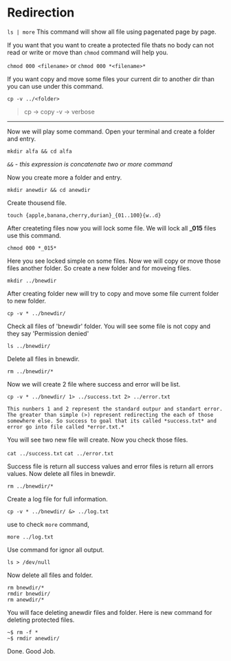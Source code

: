 # Redirection

`ls | more` This command will show all file using pagenated page by page.

If you want that you want to create a protected file thats no body can not read or write or move than `chmod` command will help you.

`chmod 000 <filename>` or
`chmod 000 *<filename>*`

If you want copy and move some files your current dir to another dir than you can use under this command.

`cp -v ../<folder>` 

>cp -> copy
>-v -> verbose

---

Now we will play some command. Open your terminal and create a folder and entry.

`mkdir alfa && cd alfa`

*`&&` - this expression is concatenate two or more command*

Now you create more a folder and entry.

`mkdir anewdir && cd anewdir`

Create thousend file.

`touch {apple,banana,cherry,durian}_{01..100}{w..d}`

After createting files now you will lock some file. We will lock all **_015** files use this command.

`chmod 000 *_015*`

Here you see locked simple on some files. Now we will copy or move those files another folder. So create a new folder and for moveing files.

`mkdir ../bnewdir`

After creating folder new will try to copy and move some file current folder to new folder.

`cp -v * ../bnewdir/`

Check all files of 'bnewdir' folder. You will see some file is not copy and they say 'Permission denied'

`ls ../bnewdir/`

Delete all files in bnewdir.

`rm ../bnewdir/*`

Now we will create 2 file where success and error will be list.

`cp -v * ../bnewdir/ 1> ../success.txt 2> ../error.txt`

```
This nunbers 1 and 2 represent the standard outpur and standart error.
The greater than simple (>) represent redirecting the each of those somewhere else. So success to goal that its called *success.txt* and error go into file called *error.txt.*
```

You will see two new file will create. Now you check those files.

`cat ../success.txt`
`cat ../error.txt`

Success file is return all success values and error files is return all errors values. Now delete all files in bnewdir.

`rm ../bnewdir/*`

Create a log file for full information.

`cp -v * ../bnewdir/ &> ../log.txt`

use to check `more` command,

`more ../log.txt`

Use command for ignor all output.

`ls > /dev/null`

Now delete all files and folder.

```
rm bnewdir/*
rmdir bnewdir/
rm anewdir/*
```

You will face deleting anewdir files and folder. Here is new command for deleting protected files.

```
~$ rm -f *
~$ rmdir anewdir/
```
Done. Good Job.
